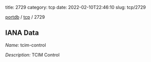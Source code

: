 title: 2729
category: tcp
date: 2022-02-10T22:46:10
slug: tcp/2729

[portdb](/) / [tcp](/category/tcp.html) / 2729


## IANA Data

_Name:_ tcim-control

_Description:_ TCIM Control

